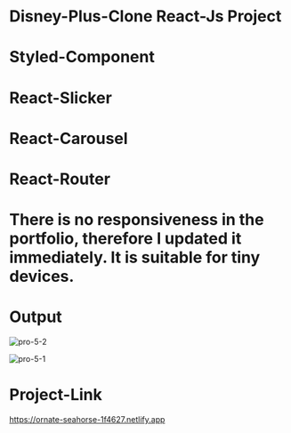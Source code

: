 # Disney-Plus-Clone React-Js Project

# Styled-Component
# React-Slicker
# React-Carousel
# React-Router

# There is no responsiveness in the portfolio, therefore I updated it immediately. It is suitable for tiny devices.

# Output

![pro-5-2](https://user-images.githubusercontent.com/113760661/218086944-f55a72dc-8447-4a9a-b9eb-e5a30ddc4eb3.png)

![pro-5-1](https://user-images.githubusercontent.com/113760661/218087013-d0d88925-7e3c-437d-ba16-7ab4b7a9c038.png)


# Project-Link 

https://ornate-seahorse-1f4627.netlify.app
